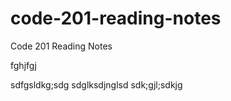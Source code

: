 # code-201-reading-notes
Code 201 Reading Notes


fghjfgj

sdfgsldkg;sdg
sdglksdjnglsd
sdk;gjl;sdkjg
